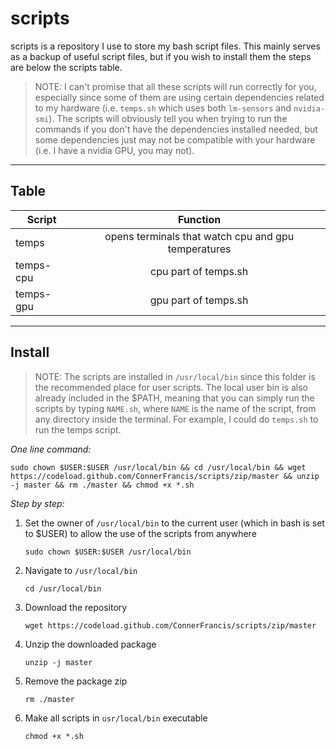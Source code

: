 # scripts
scripts is a repository I use to store my bash script files. This mainly serves as a backup of useful script files, but if you wish to install them the steps are below the scripts table.
>NOTE:
I can't promise that all these scripts will run correctly for you, especially since some of them are using certain dependencies related to my hardware (i.e. `temps.sh` which uses both `lm-sensors` and `nvidia-smi`). The scripts will obviously tell you when trying to run the commands if you don't have the dependencies installed needed, but some dependencies just may not be compatible with your hardware (i.e. I have a nvidia GPU, you may not).

---

## Table

| Script        | Function      |
| ------------- |:-------------:|
| temps         | opens terminals that watch cpu and gpu temperatures   |
| temps-cpu     | cpu part of temps.sh |
| temps-gpu     | gpu part of temps.sh |

---

## Install

>NOTE: The scripts are installed in `/usr/local/bin` since this folder is the recommended place for user scripts. The local user bin is also already included in the $PATH, meaning that you can simply run the scripts by typing `NAME.sh`, where `NAME` is the name of the script, from any directory inside the terminal. For example, I could do `temps.sh` to run the temps script.

*One line command:*
```
sudo chown $USER:$USER /usr/local/bin && cd /usr/local/bin && wget https://codeload.github.com/ConnerFrancis/scripts/zip/master && unzip -j master && rm ./master && chmod +x *.sh
```
*Step by step:*

1. Set the owner of `/usr/local/bin` to the current user (which in bash is set to $USER) to allow the use of the scripts from anywhere

    ```
    sudo chown $USER:$USER /usr/local/bin
    ```
2. Navigate to `/usr/local/bin`

    ```
    cd /usr/local/bin
    ```

3. Download the repository

    ```
    wget https://codeload.github.com/ConnerFrancis/scripts/zip/master
    ```
4. Unzip the downloaded package

    ```
    unzip -j master
    ```
5. Remove the package zip

    ```
    rm ./master
    ```
6. Make all scripts in `usr/local/bin` executable

    ```
    chmod +x *.sh
    ```
